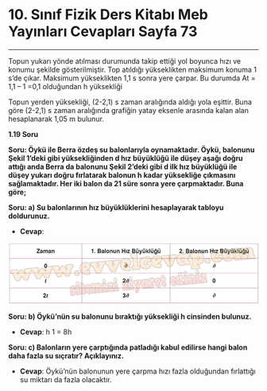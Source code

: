 # 10. Sınıf Fizik Ders Kitabı Meb Yayınları Cevapları Sayfa 73

---

Topun yukarı yönde atılması durumunda takip ettiği yol boyunca hızı ve konumu şekilde gösterilmiştir. Top atıldığı yükseklikten maksimum konuma 1 s’de çıkar. Maksimum yükseklikten 1,1 s sonra yere çarpar. Bu durumda At = 1,1 – 1 =0,1 olduğundan h yüksekliği

Topun yerden yüksekliği, (2-2,1) s zaman aralığında aldığı yola eşittir. Buna göre (2-2,1) s zaman aralığında grafiğin yatay eksenle arasında kalan alan hesaplanarak 1,05 m bulunur.

**1.19 Soru**

**Soru: Öykü ile Berra özdeş su balonlarıyla oynamaktadır. Öykü, balonunu Şekil 1’deki gibi yüksekliğinden d hız büyüklüğü ile düşey aşağı doğru attığı anda Berra da balonunu Şekil 2’deki gibi d ilk hız büyüklüğü ile düşey yukarı doğru fırlatarak balonun h kadar yüksekliğe çıkmasını sağlamaktadır. Her iki balon da 21 süre sonra yere çarpmaktadır. Buna göre;**

**Soru: a) Su balonlarının hız büyüklüklerini hesaplayarak tabloyu doldurunuz.**

-   **Cevap**:

![Image 1](./image_1.webp)

**Soru: b) Öykü’nün su balonunu bıraktığı yüksekliği h cinsinden bulunuz.**

-   **Cevap**: h 1 = 8h

**Soru: c) Balonların yere çarptığında patladığı kabul edilirse hangi balon daha fazla su sıçratır? Açıklayınız.**

-   **Cevap**: Öykü’nün balonunun yere çarpma hızı fazla olduğundan fırlattığı su miktarı da fazla olacaktır.